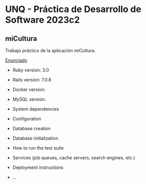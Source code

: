 # UNQ - Práctica de Desarrollo de Software 2023c2
## miCultura

 Trabajo práctico de la aplicación miCultura.

 [Enunciado](https://docs.google.com/document/d/13C9GfdASPp_AlSnSZjVQUWHFQBFpsSRRYzFcT5iluh0/edit)

* Ruby version: 3.0
* Rails version: 7.0.8
* Docker version: 
* MySQL version: 

* System dependencies

* Configuration

* Database creation

* Database initialization

* How to run the test suite

* Services (job queues, cache servers, search engines, etc.)

* Deployment instructions

* ...
